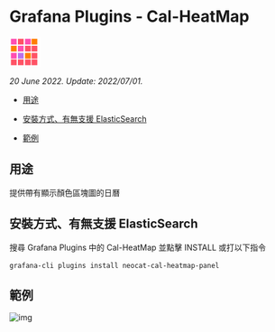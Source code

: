 # Grafana Plugins - Cal-HeatMap 

![img](Cal-HeatMap_icon.png)

*20 June 2022. Update: 2022/07/01.*

* [用途](#use)

* [安裝方式、有無支援 ElasticSearch](#install)

* [範例](#example)

<h2 id="use">用途</h2>

提供帶有顯示顏色區塊圖的日曆

<h2 id="install">安裝方式、有無支援 ElasticSearch</h2>

搜尋 Grafana Plugins 中的 Cal-HeatMap 並點擊 INSTALL 或打以下指令    

    grafana-cli plugins install neocat-cal-heatmap-panel

<h2 id="example">範例</h2>

![img](AJAX.png)


